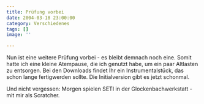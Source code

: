 ```yaml
---
title: Prüfung vorbei
date: 2004-03-18 23:00:00
category: Verschiedenes
tags: []
image: ''

---
```


Nun ist eine weitere Prüfung vorbei - es bleibt demnach noch eine. Somit hatte ich eine kleine Atempause, die ich genutzt habe, um ein paar Altlasten zu entsorgen. Bei den Downloads findet Ihr ein Instrumentalstück, das schon lange fertigwerden sollte. Die Initialversion gibt es jetzt schonmal.  

Und nicht vergessen: Morgen spielen SETI in der Glockenbachwerkstatt - mit mir als Scratcher.

